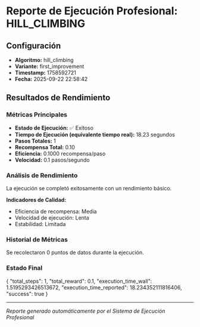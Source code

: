 # Reporte de Ejecución Profesional: HILL_CLIMBING

## Configuración
- **Algoritmo:** hill_climbing
- **Variante:** first_improvement
- **Timestamp:** 1758592721
- **Fecha:** 2025-09-22 22:58:42

## Resultados de Rendimiento

### Métricas Principales
- **Estado de Ejecución:** ✅ Exitoso
- **Tiempo de Ejecución (equivalente tiempo real):** 18.23 segundos
- **Pasos Totales:** 1
- **Recompensa Total:** 0.10
- **Eficiencia:** 0.1000 recompensa/paso
- **Velocidad:** 0.1 pasos/segundo

### Análisis de Rendimiento

La ejecución se completó exitosamente con un rendimiento básico.

**Indicadores de Calidad:**
- Eficiencia de recompensa: Media
- Velocidad de ejecución: Lenta
- Estabilidad: Limitada


### Historial de Métricas
Se recolectaron 0 puntos de datos durante la ejecución.

### Estado Final
{
  "total_steps": 1,
  "total_reward": 0.1,
  "execution_time_wall": 1.5195293426513672,
  "execution_time_reported": 18.234352111816406,
  "success": true
}

---
*Reporte generado automáticamente por el Sistema de Ejecución Profesional*
